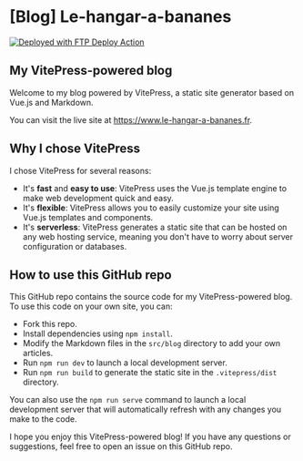 # [Blog] Le-hangar-a-bananes

  [<img alt="Deployed with FTP Deploy Action" src="https://img.shields.io/badge/Deployed With-FTP DEPLOY ACTION-%3CCOLOR%3E?style=for-the-badge&color=0077b6">](https://github.com/SamKirkland/FTP-Deploy-Action)

## My VitePress-powered blog
Welcome to my blog powered by VitePress, a static site generator based on Vue.js and Markdown.

You can visit the live site at https://www.le-hangar-a-bananes.fr.

## Why I chose VitePress
I chose VitePress for several reasons:

- It's **fast** and **easy to use**: VitePress uses the Vue.js template engine to make web development quick and easy.
- It's **flexible**: VitePress allows you to easily customize your site using Vue.js templates and components.
- It's **serverless**: VitePress generates a static site that can be hosted on any web hosting service, meaning you don't have to worry about server configuration or databases.

## How to use this GitHub repo
This GitHub repo contains the source code for my VitePress-powered blog. To use this code on your own site, you can:

- Fork this repo.
- Install dependencies using `npm install`.
- Modify the Markdown files in the `src/blog` directory to add your own articles.
- Run `npm run dev` to launch a local development server.
- Run `npm run build` to generate the static site in the `.vitepress/dist` directory.

You can also use the `npm run serve` command to launch a local development server that will automatically refresh with any changes you make to the code.

I hope you enjoy this VitePress-powered blog! If you have any questions or suggestions, feel free to open an issue on this GitHub repo.
